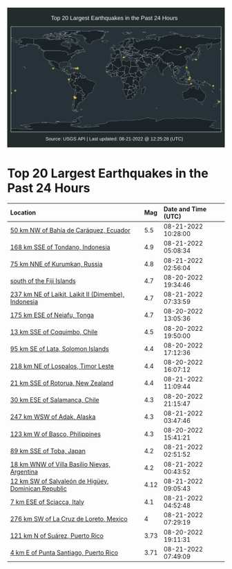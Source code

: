 ![Map](./map.png)

# Top 20 Largest Earthquakes in the Past 24 Hours

| Location | Mag | Date and Time (UTC) |
|:---|:---|:---|
| [50 km NW of Bahía de Caráquez, Ecuador](https://earthquake.usgs.gov/earthquakes/eventpage/us6000icif) | 5.5 | 08-21-2022 10:28:00 |
| [168 km SSE of Tondano, Indonesia](https://earthquake.usgs.gov/earthquakes/eventpage/us6000ich5) | 4.9 | 08-21-2022 05:08:34 |
| [75 km NNE of Kurumkan, Russia](https://earthquake.usgs.gov/earthquakes/eventpage/us6000icgs) | 4.8 | 08-21-2022 02:56:04 |
| [south of the Fiji Islands](https://earthquake.usgs.gov/earthquakes/eventpage/us6000ices) | 4.7 | 08-20-2022 19:34:46 |
| [237 km NE of Laikit, Laikit II (Dimembe), Indonesia](https://earthquake.usgs.gov/earthquakes/eventpage/us6000ichr) | 4.7 | 08-21-2022 07:33:59 |
| [175 km ESE of Neiafu, Tonga](https://earthquake.usgs.gov/earthquakes/eventpage/us6000iccn) | 4.7 | 08-20-2022 13:05:36 |
| [13 km SSE of Coquimbo, Chile](https://earthquake.usgs.gov/earthquakes/eventpage/us6000icex) | 4.5 | 08-20-2022 19:50:00 |
| [95 km SE of Lata, Solomon Islands](https://earthquake.usgs.gov/earthquakes/eventpage/us6000icdt) | 4.4 | 08-20-2022 17:12:36 |
| [218 km NE of Lospalos, Timor Leste](https://earthquake.usgs.gov/earthquakes/eventpage/us6000icdf) | 4.4 | 08-20-2022 16:07:12 |
| [21 km SSE of Rotorua, New Zealand](https://earthquake.usgs.gov/earthquakes/eventpage/us6000icik) | 4.4 | 08-21-2022 11:09:44 |
| [30 km ESE of Salamanca, Chile](https://earthquake.usgs.gov/earthquakes/eventpage/us6000icfk) | 4.3 | 08-20-2022 21:15:47 |
| [247 km WSW of Adak, Alaska](https://earthquake.usgs.gov/earthquakes/eventpage/us6000icgw) | 4.3 | 08-21-2022 03:47:46 |
| [123 km W of Basco, Philippines](https://earthquake.usgs.gov/earthquakes/eventpage/us6000icdg) | 4.3 | 08-20-2022 15:41:21 |
| [89 km SSE of Toba, Japan](https://earthquake.usgs.gov/earthquakes/eventpage/us6000icgr) | 4.2 | 08-21-2022 02:51:52 |
| [18 km WNW of Villa Basilio Nievas, Argentina](https://earthquake.usgs.gov/earthquakes/eventpage/us6000icg9) | 4.2 | 08-21-2022 00:43:52 |
| [12 km SW of Salvaleón de Higüey, Dominican Republic](https://earthquake.usgs.gov/earthquakes/eventpage/pr2022233001) | 4.12 | 08-21-2022 09:05:43 |
| [7 km ESE of Sciacca, Italy](https://earthquake.usgs.gov/earthquakes/eventpage/us6000ich3) | 4.1 | 08-21-2022 04:52:48 |
| [276 km SW of La Cruz de Loreto, Mexico](https://earthquake.usgs.gov/earthquakes/eventpage/us6000ichm) | 4 | 08-21-2022 07:29:19 |
| [121 km N of Suárez, Puerto Rico](https://earthquake.usgs.gov/earthquakes/eventpage/pr2022232000) | 3.73 | 08-20-2022 19:11:31 |
| [4 km E of Punta Santiago, Puerto Rico](https://earthquake.usgs.gov/earthquakes/eventpage/pr2022233000) | 3.71 | 08-21-2022 07:49:09 |
